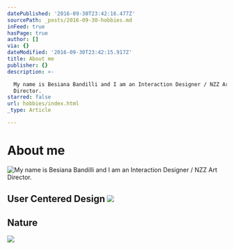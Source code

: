 ```yaml
---
datePublished: '2016-09-30T23:42:16.477Z'
sourcePath: _posts/2016-09-30-hobbies.md
inFeed: true
hasPage: true
author: []
via: {}
dateModified: '2016-09-30T23:42:15.917Z'
title: About me
publisher: {}
description: >-

  My name is Besiana Bandilli and I am an Interaction Designer / NZZ Art
  Director.  
starred: false
url: hobbies/index.html
_type: Article

---
```

# About me
![
My name is Besiana Bandilli and I am an Interaction Designer / NZZ Art Director.  ](https://the-grid-user-content.s3-us-west-2.amazonaws.com/9b31a598-7b57-42a1-90c0-9c51c6a1e1b3.gif)

## User Centered Design ![](https://the-grid-user-content.s3-us-west-2.amazonaws.com/205a2ea4-1083-4c5b-a85a-0acbfd5c183f.gif)

## Nature
![](https://the-grid-user-content.s3-us-west-2.amazonaws.com/914e17d9-a21f-4854-a6fe-a68d2ab7cf65.gif)